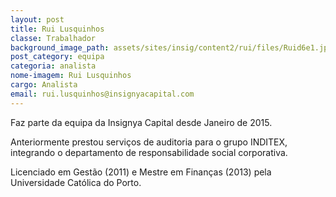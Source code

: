 ```yaml
---
layout: post
title: Rui Lusquinhos
classe: Trabalhador
background_image_path: assets/sites/insig/content2/rui/files/Ruid6e1.jpg
post_category: equipa
categoria: analista
nome-imagem: Rui Lusquinhos
cargo: Analista
email: rui.lusquinhos@insignyacapital.com
---
```


Faz parte da equipa da Insignya Capital desde Janeiro de 2015.

Anteriormente prestou serviços de auditoria para o grupo INDITEX, integrando o departamento de responsabilidade social corporativa.

Licenciado em Gestão (2011) e Mestre em Finanças (2013) pela Universidade Católica do Porto.